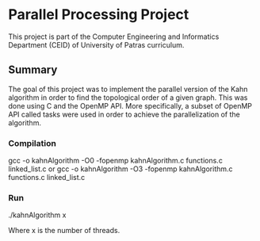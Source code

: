 # Parallel Processing Project
This project is part of the Computer Engineering and Informatics Department (CEID) of University of Patras curriculum.

## Summary
The goal of this project was to implement the parallel version of the Kahn algorithm in order to find the topological order of a given graph. This was done using C and the OpenMP API. More specifically, a subset of OpenMP API called tasks were used in order to achieve the parallelization of the algorithm.

### Compilation
gcc -o kahnAlgorithm -O0 -fopenmp kahnAlgorithm.c functions.c linked_list.c or
gcc -o kahnAlgorithm -O3 -fopenmp kahnAlgorithm.c functions.c linked_list.c

### Run
./kahnAlgorithm x

Where x is the number of threads.

